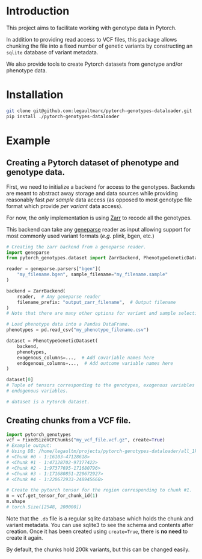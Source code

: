 # Introduction

This project aims to facilitate working with genotype data in Pytorch.

In addition to providing read access to VCF files, this package allows chunking the file into a fixed number of genetic variants by constructing an ``sqlite`` database of variant metadata.

We also provide tools to create Pytorch datasets from genotype and/or phenotype
data.

# Installation

```bash
git clone git@github.com:legaultmarc/pytorch-genotypes-dataloader.git
pip install ./pytorch-genotypes-dataloader
```

# Example

## Creating a Pytorch dataset of phenotype and genotype data.

First, we need to initialize a backend for access to the genotypes. Backends
are meant to abstract away storage and data sources while providing reasonably
fast _per sample_ data access (as opposed to most genotype file format which 
provide _per variant_ data access).

For now, the only implementation is using [Zarr](https://zarr.readthedocs.io/en/stable/)
to recode all the genotypes.

This backend can take any [geneparse](https://github.com/pgxcentre/geneparse)
reader as input allowing support for most commonly used variant formats (_e.g._
plink, bgen, etc.)

```python
# Creating the zarr backend from a geneparse reader.
import geneparse
from pytorch_genotypes.dataset import ZarrBackend, PhenotypeGeneticDataset

reader = geneparse.parsers["bgen"](
    "my_filename.bgen", sample_filename="my_filename.sample"
)

backend = ZarrBackend(
    reader,  # Any geneparse reader
    filename_prefix: "output_zarr_filename",  # Output filename
)
# Note that there are many other options for variant and sample selection.

# Load phenotype data into a Pandas DataFrame.
phenotypes = pd.read_csv("my_phenotype_filename.csv")

dataset = PhenotypeGeneticDataset(
    backend,
    phenotypes,
    exogenous_columns=...,  # Add covariable names here
    endogenous_columns=...,  # Add outcome variable names here
)

dataset[0]
# Tuple of tensors corresponding to the genotypes, exogenous variables and
# endogenous variables.

# dataset is a Pytorch dataset.

```

## Creating chunks from a VCF file.

```python
import pytorch_genotypes
vcf = FixedSizeVCFChunks("my_vcf_file.vcf.gz", create=True)
# Example output:
# Using DB: /home/legaultm/projects/pytorch-genotypes-dataloader/all_1kg_chr1_phased_GRCh38_snps_maf0.01.recode.db
# <Chunk #0 - 1:16103-47128618>
# <Chunk #1 - 1:47128702-97377422>
# <Chunk #2 - 1:97377695-171680796>
# <Chunk #3 - 1:171680851-220672927>
# <Chunk #4 - 1:220672933-248945660>

# Create the pytorch tensor for the region corresponding to chunk #1.
m = vcf.get_tensor_for_chunk_id(1)
m.shape
# torch.Size([2548, 200000])
```

Note that the `.db` file is a regular sqlite database which holds the chunk
and variant metadata. You can use sqlite3 to see the schema and contents after
creation. Once it has been created using `create=True`, there is **no need** to create it again.

By default, the chunks hold 200k variants, but this can be changed easily.

